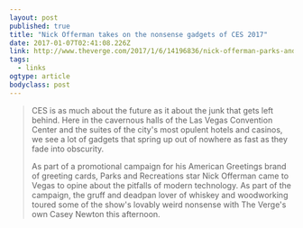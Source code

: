 ```yaml
---
layout: post 
published: true 
title: "Nick Offerman takes on the nonsense gadgets of CES 2017" 
date: 2017-01-07T02:41:08.226Z 
link: http://www.theverge.com/2017/1/6/14196836/nick-offerman-parks-and-tech-nonsense-gadgets-ces-2017 
tags:
  - links
ogtype: article 
bodyclass: post 
---
```


> CES is as much about the future as it about the junk that gets left behind. Here in the cavernous halls of the Las Vegas Convention Center and the suites of the city's most opulent hotels and casinos, we see a lot of gadgets that spring up out of nowhere as fast as they fade into obscurity.
> 
> As part of a promotional campaign for his American Greetings brand of greeting cards, Parks and Recreations star Nick Offerman came to Vegas to opine about the pitfalls of modern technology. As part of the campaign, the gruff and deadpan lover of whiskey and woodworking toured some of the show's lovably weird nonsense with The Verge's own Casey Newton this afternoon.
